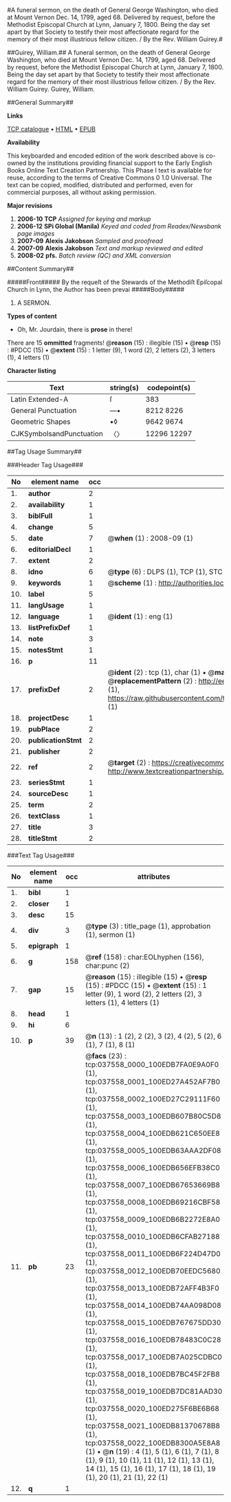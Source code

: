 #A funeral sermon, on the death of General George Washington, who died at Mount Vernon Dec. 14, 1799, aged 68. Delivered by request, before the Methodist Episcopal Church at Lynn, January 7, 1800. Being the day set apart by that Society to testify their most affectionate regard for the memory of their most illustrious fellow citizen. / By the Rev. William Guirey.#

##Guirey, William.##
A funeral sermon, on the death of General George Washington, who died at Mount Vernon Dec. 14, 1799, aged 68. Delivered by request, before the Methodist Episcopal Church at Lynn, January 7, 1800. Being the day set apart by that Society to testify their most affectionate regard for the memory of their most illustrious fellow citizen. / By the Rev. William Guirey.
Guirey, William.

##General Summary##

**Links**

[TCP catalogue](http://www.ota.ox.ac.uk/tcp/)  • 
[HTML](http://tei.it.ox.ac.uk/tcp/Texts-HTML/free/N28/N28175.html)  • 
[EPUB](http://tei.it.ox.ac.uk/tcp/Texts-EPUB/free/N28/N28175.epub)

**Availability**

This keyboarded and encoded edition of the
	       work described above is co-owned by the institutions
	       providing financial support to the Early English Books
	       Online Text Creation Partnership. This Phase I text is
	       available for reuse, according to the terms of Creative
	       Commons 0 1.0 Universal. The text can be copied,
	       modified, distributed and performed, even for
	       commercial purposes, all without asking permission.

**Major revisions**

1. __2006-10__ __TCP__ *Assigned for keying and markup*
1. __2006-12__ __SPi Global (Manila)__ *Keyed and coded from Readex/Newsbank page images*
1. __2007-09__ __Alexis Jakobson__ *Sampled and proofread*
1. __2007-09__ __Alexis Jakobson__ *Text and markup reviewed and edited*
1. __2008-02__ __pfs.__ *Batch review (QC) and XML conversion*

##Content Summary##

#####Front#####
By the requeſt of the Stewards of the Methodiſt Epiſcopal Church in Lynn, the Author has been prevai
#####Body#####

1. A SERMON.

**Types of content**

  * Oh, Mr. Jourdain, there is **prose** in there!

There are 15 **ommitted** fragments! 
 @__reason__ (15) : illegible (15)  •  @__resp__ (15) : #PDCC (15)  •  @__extent__ (15) : 1 letter (9), 1 word (2), 2 letters (2), 3 letters (1), 4 letters (1)

**Character listing**


|Text|string(s)|codepoint(s)|
|---|---|---|
|Latin Extended-A|ſ|383|
|General Punctuation|—•|8212 8226|
|Geometric Shapes|▪◊|9642 9674|
|CJKSymbolsandPunctuation|〈〉|12296 12297|

##Tag Usage Summary##

###Header Tag Usage###

|No|element name|occ|attributes|
|---|---|---|---|
|1.|__author__|2||
|2.|__availability__|1||
|3.|__biblFull__|1||
|4.|__change__|5||
|5.|__date__|7| @__when__ (1) : 2008-09 (1)|
|6.|__editorialDecl__|1||
|7.|__extent__|2||
|8.|__idno__|6| @__type__ (6) : DLPS (1), TCP (1), STC (1), NOTIS (1), IMAGE-SET (1), EVANS-CITATION (1)|
|9.|__keywords__|1| @__scheme__ (1) : http://authorities.loc.gov/ (1)|
|10.|__label__|5||
|11.|__langUsage__|1||
|12.|__language__|1| @__ident__ (1) : eng (1)|
|13.|__listPrefixDef__|1||
|14.|__note__|3||
|15.|__notesStmt__|1||
|16.|__p__|11||
|17.|__prefixDef__|2| @__ident__ (2) : tcp (1), char (1)  •  @__matchPattern__ (2) : ([0-9\-]+):([0-9IVX]+) (1), (.+) (1)  •  @__replacementPattern__ (2) : http://eebo.chadwyck.com/downloadtiff?vid=$1&page=$2 (1), https://raw.githubusercontent.com/textcreationpartnership/Texts/master/tcpchars.xml#$1 (1)|
|18.|__projectDesc__|1||
|19.|__pubPlace__|2||
|20.|__publicationStmt__|2||
|21.|__publisher__|2||
|22.|__ref__|2| @__target__ (2) : https://creativecommons.org/publicdomain/zero/1.0/ (1), http://www.textcreationpartnership.org/docs/. (1)|
|23.|__seriesStmt__|1||
|24.|__sourceDesc__|1||
|25.|__term__|2||
|26.|__textClass__|1||
|27.|__title__|3||
|28.|__titleStmt__|2||


###Text Tag Usage###

|No|element name|occ|attributes|
|---|---|---|---|
|1.|__bibl__|1||
|2.|__closer__|1||
|3.|__desc__|15||
|4.|__div__|3| @__type__ (3) : title_page (1), approbation (1), sermon (1)|
|5.|__epigraph__|1||
|6.|__g__|158| @__ref__ (158) : char:EOLhyphen (156), char:punc (2)|
|7.|__gap__|15| @__reason__ (15) : illegible (15)  •  @__resp__ (15) : #PDCC (15)  •  @__extent__ (15) : 1 letter (9), 1 word (2), 2 letters (2), 3 letters (1), 4 letters (1)|
|8.|__head__|1||
|9.|__hi__|6||
|10.|__p__|39| @__n__ (13) : 1 (2), 2 (2), 3 (2), 4 (2), 5 (2), 6 (1), 7 (1), 8 (1)|
|11.|__pb__|23| @__facs__ (23) : tcp:037558_0000_100EDB7FA0E9A0F0 (1), tcp:037558_0001_100ED27A452AF7B0 (1), tcp:037558_0002_100ED27C29111F60 (1), tcp:037558_0003_100EDB607B80C5D8 (1), tcp:037558_0004_100EDB621C650EE8 (1), tcp:037558_0005_100EDB63AAA2DF08 (1), tcp:037558_0006_100EDB656EFB38C0 (1), tcp:037558_0007_100EDB67653669B8 (1), tcp:037558_0008_100EDB69216CBF58 (1), tcp:037558_0009_100EDB6B2272E8A0 (1), tcp:037558_0010_100EDB6CFAB27188 (1), tcp:037558_0011_100EDB6F224D47D0 (1), tcp:037558_0012_100EDB70EEDC5680 (1), tcp:037558_0013_100EDB72AFF4B3F0 (1), tcp:037558_0014_100EDB74AA098D08 (1), tcp:037558_0015_100EDB767675DD30 (1), tcp:037558_0016_100EDB78483C0C28 (1), tcp:037558_0017_100EDB7A025CDBC0 (1), tcp:037558_0018_100EDB7BC45F2FB8 (1), tcp:037558_0019_100EDB7DC81AAD30 (1), tcp:037558_0020_100ED275F6BE6B68 (1), tcp:037558_0021_100EDB81370678B8 (1), tcp:037558_0022_100EDB8300A5E8A8 (1)  •  @__n__ (19) : 4 (1), 5 (1), 6 (1), 7 (1), 8 (1), 9 (1), 10 (1), 11 (1), 12 (1), 13 (1), 14 (1), 15 (1), 16 (1), 17 (1), 18 (1), 19 (1), 20 (1), 21 (1), 22 (1)|
|12.|__q__|1||
